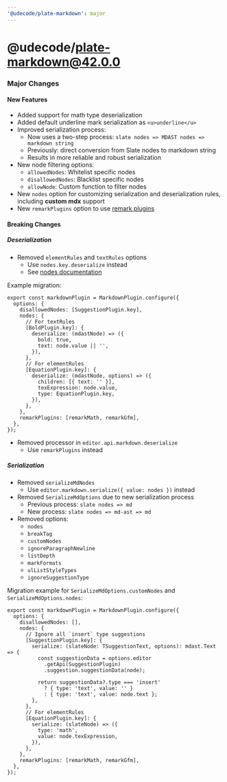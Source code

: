 ```yaml
---
'@udecode/plate-markdown': major
---
```


# @udecode/plate-markdown@42.0.0

### Major Changes

#### New Features

- Added support for math type deserialization
- Added default underline mark serialization as `<u>underline</u>`
- Improved serialization process:
  - Now uses a two-step process: `slate nodes => MDAST nodes => markdown string`
  - Previously: direct conversion from Slate nodes to markdown string
  - Results in more reliable and robust serialization
- New node filtering options:
  - `allowedNodes`: Whitelist specific nodes
  - `disallowedNodes`: Blacklist specific nodes
  - `allowNode`: Custom function to filter nodes
- New `nodes` option for customizing serialization and deserialization rules, including **custom mdx** support
- New `remarkPlugins` option to use [remark plugins](https://github.com/remarkjs/remark/blob/main/doc/plugins.md#list-of-plugins)

#### Breaking Changes

##### Deserialization

- Removed `elementRules` and `textRules` options
  - Use `nodes.key.deserialize` instead
  - See [nodes documentation](https://platejs.org/docs/markdown)

Example migration:

```tsx
export const markdownPlugin = MarkdownPlugin.configure({
  options: {
    disallowedNodes: [SuggestionPlugin.key],
    nodes: {
      // For textRules
      [BoldPlugin.key]: {
        deserialize: (mdastNode) => ({
          bold: true,
          text: node.value || '',
        }),
      },
      // For elementRules
      [EquationPlugin.key]: {
        deserialize: (mdastNode, options) => ({
          children: [{ text: '' }],
          texExpression: node.value,
          type: EquationPlugin.key,
        }),
      },
    },
    remarkPlugins: [remarkMath, remarkGfm],
  },
});
```

- Removed processor in `editor.api.markdown.deserialize`
  - Use `remarkPlugins` instead

##### Serialization

- Removed `serializeMdNodes`
  - Use `editor.markdown.serialize({ value: nodes })` instead
- Removed `SerializeMdOptions` due to new serialization process
  - Previous process: `slate nodes => md`
  - New process: `slate nodes => md-ast => md`
- Removed options:
  - `nodes`
  - `breakTag`
  - `customNodes`
  - `ignoreParagraphNewline`
  - `listDepth`
  - `markFormats`
  - `ulListStyleTypes`
  - `ignoreSuggestionType`

Migration example for `SerializeMdOptions.customNodes` and `SerializeMdOptions.nodes`:

```tsx
export const markdownPlugin = MarkdownPlugin.configure({
  options: {
    disallowedNodes: [],
    nodes: {
      // Ignore all `insert` type suggestions
      [SuggestionPlugin.key]: {
        serialize: (slateNode: TSuggestionText, options): mdast.Text => {
          const suggestionData = options.editor
            .getApi(SuggestionPlugin)
            .suggestion.suggestionData(node);

          return suggestionData?.type === 'insert'
            ? { type: 'text', value: '' }
            : { type: 'text', value: node.text };
        },
      },
      // For elementRules
      [EquationPlugin.key]: {
        serialize: (slateNode) => ({
          type: 'math',
          value: node.texExpression,
        }),
      },
    },
    remarkPlugins: [remarkMath, remarkGfm],
  },
});
```
